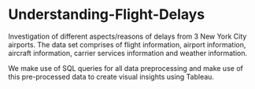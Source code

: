 # Understanding-Flight-Delays
Investigation of different aspects/reasons of delays from 3 New York City airports. The data set comprises of flight information, airport
information, aircraft information, carrier services information and weather information.

We make use of SQL queries for all data preprocessing and make use of this pre-processed data to create visual insights using Tableau.

